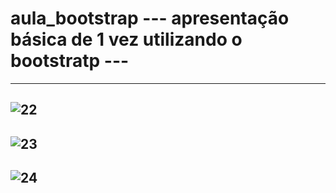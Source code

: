 # aula_bootstrap --- apresentação básica de 1 vez utilizando o bootstratp ---

---------------------------------------------------------------------------------------------------------------
![22](https://user-images.githubusercontent.com/85197278/122314896-6449dd00-ceef-11eb-94ab-a2344f8e3521.PNG)
---------------------------------------------------------------------------------------------------------------
![23](https://user-images.githubusercontent.com/85197278/122314932-70359f00-ceef-11eb-8ea6-86e2a2fae1c9.PNG)
---------------------------------------------------------------------------------------------------------------
![24](https://user-images.githubusercontent.com/85197278/122314945-76c41680-ceef-11eb-8d29-afe785e9e2f2.PNG)
---------------------------------------------------------------------------------------------------------------
